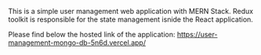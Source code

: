 This is a simple user management web application with MERN Stack.
Redux toolkit is responsible for the state management isnide the React application.   


Please find below the hosted link of the application:
https://user-management-mongo-db-5n6d.vercel.app/
